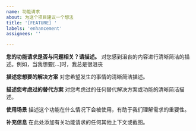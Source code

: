 ```yaml
---
name: 功能请求
about: 为这个项目建议一个想法
title: '[FEATURE] '
labels: 'enhancement'
assignees: ''

---
```


**您的功能请求是否与问题相关？请描述。**
对您感到沮丧的内容进行清晰简洁的描述。例如，当我想要[...]时，我总是很沮丧

**描述您想要的解决方案**
对您希望发生的事情的清晰简洁描述。

**描述您考虑过的替代方案**
对您考虑过的任何替代解决方案或功能的清晰简洁描述。

**使用场景**
描述这个功能在什么情况下会被使用，有助于我们理解需求的重要性。

**补充信息**
在此处添加有关功能请求的任何其他上下文或截图。
